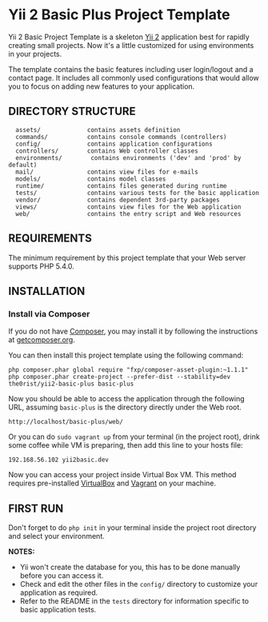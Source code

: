 Yii 2 Basic Plus Project Template
=================================

Yii 2 Basic Project Template is a skeleton [Yii 2](http://www.yiiframework.com/) application best for
rapidly creating small projects. Now it's a little customized for using environments in your projects.

The template contains the basic features including user login/logout and a contact page.
It includes all commonly used configurations that would allow you to focus on adding new
features to your application.

DIRECTORY STRUCTURE
-------------------

      assets/             contains assets definition
      commands/           contains console commands (controllers)
      config/             contains application configurations
      controllers/        contains Web controller classes
      environments/        contains environments ('dev' and 'prod' by default)
      mail/               contains view files for e-mails
      models/             contains model classes
      runtime/            contains files generated during runtime
      tests/              contains various tests for the basic application
      vendor/             contains dependent 3rd-party packages
      views/              contains view files for the Web application
      web/                contains the entry script and Web resources



REQUIREMENTS
------------

The minimum requirement by this project template that your Web server supports PHP 5.4.0.


INSTALLATION
------------

### Install via Composer

If you do not have [Composer](http://getcomposer.org/), you may install it by following the instructions
at [getcomposer.org](http://getcomposer.org/doc/00-intro.md#installation-nix).

You can then install this project template using the following command:

~~~
php composer.phar global require "fxp/composer-asset-plugin:~1.1.1"
php composer.phar create-project --prefer-dist --stability=dev the0rist/yii2-basic-plus basic-plus
~~~

Now you should be able to access the application through the following URL, assuming `basic-plus` is the directory
directly under the Web root.

~~~
http://localhost/basic-plus/web/
~~~

Or you can do `sudo vagrant up` from your terminal (in the project root), drink some coffee while VM is preparing, then add this line to your hosts file: 
~~~
192.168.56.102 yii2basic.dev
~~~
Now you can access your project inside Virtual Box VM.
This method requires pre-installed [VirtualBox](https://www.virtualbox.org/wiki/Downloads) and [Vagrant](https://www.vagrantup.com/) on your machine.

FIRST RUN
---------

Don't forget to do `php init` in your terminal inside the project root directory and select your environment.

**NOTES:**
- Yii won't create the database for you, this has to be done manually before you can access it.
- Check and edit the other files in the `config/` directory to customize your application as required.
- Refer to the README in the `tests` directory for information specific to basic application tests.
